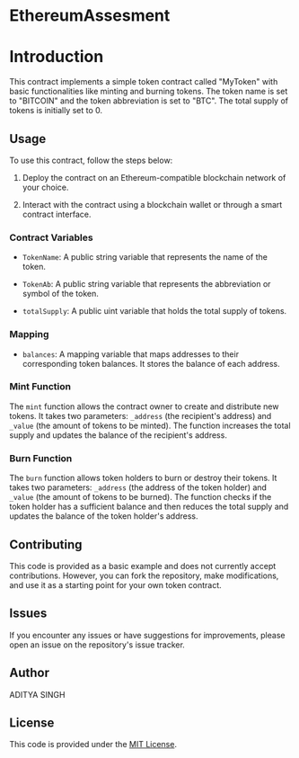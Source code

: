 # EthereumAssesment

# Introduction

This contract implements a simple token contract called "MyToken" with basic functionalities like minting and burning tokens. The token name is set to "BITCOIN" and the token abbreviation is set to "BTC". The total supply of tokens is initially set to 0.

## Usage

To use this contract, follow the steps below:

1. Deploy the contract on an Ethereum-compatible blockchain network of your choice.

2. Interact with the contract using a blockchain wallet or through a smart contract interface.

### Contract Variables

- `TokenName`: A public string variable that represents the name of the token.

- `TokenAb`: A public string variable that represents the abbreviation or symbol of the token.

- `totalSupply`: A public uint variable that holds the total supply of tokens.

### Mapping

- `balances`: A mapping variable that maps addresses to their corresponding token balances. It stores the balance of each address.

### Mint Function

The `mint` function allows the contract owner to create and distribute new tokens. It takes two parameters: `_address` (the recipient's address) and `_value` (the amount of tokens to be minted). The function increases the total supply and updates the balance of the recipient's address.

### Burn Function

The `burn` function allows token holders to burn or destroy their tokens. It takes two parameters: `_address` (the address of the token holder) and `_value` (the amount of tokens to be burned). The function checks if the token holder has a sufficient balance and then reduces the total supply and updates the balance of the token holder's address.

## Contributing

This code is provided as a basic example and does not currently accept contributions. However, you can fork the repository, make modifications, and use it as a starting point for your own token contract.

## Issues

If you encounter any issues or have suggestions for improvements, please open an issue on the repository's issue tracker.

## Author

 ADITYA SINGH

## License

This code is provided under the [MIT License](https://opensource.org/licenses/MIT).



